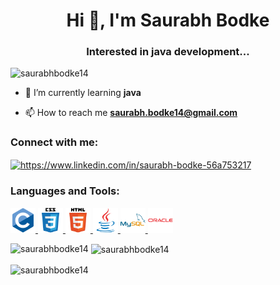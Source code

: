 <h1 align="center">Hi 👋, I'm Saurabh Bodke</h1>
<h3 align="center">Interested in java development...</h3>

<p align="left"> <img src="https://komarev.com/ghpvc/?username=saurabhbodke14&label=Profile%20views&color=0e75b6&style=flat" alt="saurabhbodke14" /> </p>

- 🌱 I’m currently learning **java**

- 📫 How to reach me **saurabh.bodke14@gmail.com**

<h3 align="left">Connect with me:</h3>
<p align="left">
<a href="https://linkedin.com/in/https://www.linkedin.com/in/saurabh-bodke-56a753217" target="blank"><img align="center" src="https://raw.githubusercontent.com/rahuldkjain/github-profile-readme-generator/master/src/images/icons/Social/linked-in-alt.svg" alt="https://www.linkedin.com/in/saurabh-bodke-56a753217" height="30" width="40" /></a>
</p>

<h3 align="left">Languages and Tools:</h3>
<p align="left"> <a href="https://www.cprogramming.com/" target="_blank" rel="noreferrer"> <img src="https://raw.githubusercontent.com/devicons/devicon/master/icons/c/c-original.svg" alt="c" width="40" height="40"/> </a> <a href="https://www.w3schools.com/css/" target="_blank" rel="noreferrer"> <img src="https://raw.githubusercontent.com/devicons/devicon/master/icons/css3/css3-original-wordmark.svg" alt="css3" width="40" height="40"/> </a> <a href="https://www.w3.org/html/" target="_blank" rel="noreferrer"> <img src="https://raw.githubusercontent.com/devicons/devicon/master/icons/html5/html5-original-wordmark.svg" alt="html5" width="40" height="40"/> </a> <a href="https://www.java.com" target="_blank" rel="noreferrer"> <img src="https://raw.githubusercontent.com/devicons/devicon/master/icons/java/java-original.svg" alt="java" width="40" height="40"/> </a> <a href="https://www.mysql.com/" target="_blank" rel="noreferrer"> <img src="https://raw.githubusercontent.com/devicons/devicon/master/icons/mysql/mysql-original-wordmark.svg" alt="mysql" width="40" height="40"/> </a> <a href="https://www.oracle.com/" target="_blank" rel="noreferrer"> <img src="https://raw.githubusercontent.com/devicons/devicon/master/icons/oracle/oracle-original.svg" alt="oracle" width="40" height="40"/> </a> </p>

<p><img align="left" src="https://github-readme-stats.vercel.app/api/top-langs?username=saurabhbodke14&show_icons=true&locale=en&layout=compact" alt="saurabhbodke14" /></p>

<p>&nbsp;<img align="center" src="https://github-readme-stats.vercel.app/api?username=saurabhbodke14&show_icons=true&locale=en" alt="saurabhbodke14" /></p>

<p><img align="center" src="https://github-readme-streak-stats.herokuapp.com/?user=saurabhbodke14&" alt="saurabhbodke14" /></p>
